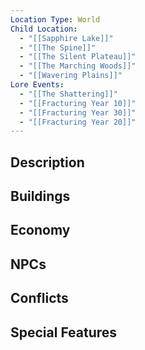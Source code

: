 ```yaml
---
Location Type: World
Child Location:
  - "[[Sapphire Lake]]"
  - "[[The Spine]]"
  - "[[The Silent Plateau]]"
  - "[[The Marching Woods]]"
  - "[[Wavering Plains]]"
Lore Events:
  - "[[The Shattering]]"
  - "[[Fracturing Year 10]]"
  - "[[Fracturing Year 30]]"
  - "[[Fracturing Year 20]]"
---
```

## Description

## Buildings

## Economy

## NPCs

## Conflicts

## Special Features